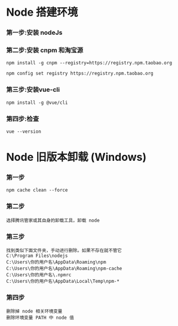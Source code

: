     
# Node 搭建环境
   
### 第一步:安装 nodeJs
### 第二步:安装 cnpm 和淘宝源
```
npm install -g cnpm --registry=https://registry.npm.taobao.org
``` 
``` 
npm config set registry https://registry.npm.taobao.org
```   
### 第三步:安装vue-cli
```
npm install -g @vue/cli
```
### 第四步:检查
```
vue --version
```

# Node 旧版本卸载 (Windows)     
### 第一步   

```
npm cache clean --force
```

### 第二步

```
选择腾讯管家或其自身的卸载工具，卸载 node
```

### 第三步

```
找到类似下面文件夹，手动进行删除。如果不存在就不管它
C:\Program Files\nodejs
C:\Users\你的用户名\AppData\Roaming\npm
C:\Users\你的用户名\AppData\Roaming\npm-cache
C:\Users\你的用户名\.npmrc
C:\Users\你的用户名\AppData\Local\Temp\npm-*
```

### 第四步

```
删除掉 node 相关环境变量
删除环境变量 PATH 中 node 值
```
